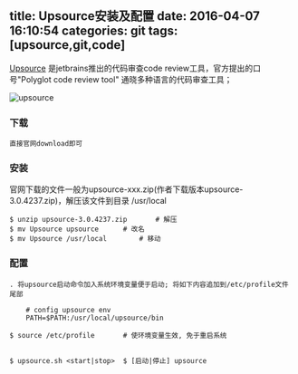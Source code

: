 title: Upsource安装及配置
date: 2016-04-07 16:10:54
categories: git
tags: [upsource,git,code]
---

[Upsource](https://www.jetbrains.com/upsource/) 是jetbrains推出的代码审查code review工具，官方提出的口号"Polyglot code review tool" 通晓多种语言的代码审查工具；

<img src="http://7xlmfk.com1.z0.glb.clouddn.com/imgs/article/upsource.png" alt="upsource" />

### 下载

	直接官网download即可


### 安装

官网下载的文件一般为upsource-xxx.zip(作者下载版本upsource-3.0.4237.zip)，解压该文件到目录 /usr/local

	$ unzip upsource-3.0.4237.zip 		# 解压
	$ mv Upsource upsource 		# 改名
	$ mv Upsource /usr/local 		# 移动

### 配置
	
	. 将upsource启动命令加入系统环境变量便于启动; 将如下内容追加到/etc/profile文件尾部

		# config upsource env
		PATH=$PATH:/usr/local/upsource/bin

	$ source /etc/profile  		# 使环境变量生效, 免于重启系统


	$ upsource.sh <start|stop> 	$ [启动|停止] upsource


